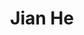 ---
title: Jian He
talk: "User-Centric Design for Open Source Mapping Tools"
permalink: /speakers/#jian-he
---